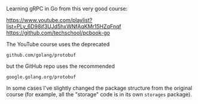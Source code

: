 Learning gRPC in Go from this very good course:

https://www.youtube.com/playlist?list=PLy_6D98if3UJd5hxWNfAqKMr15HZqFnqf
https://github.com/techschool/pcbook-go

The YouTube course uses the deprecated

  `github.com/golang/protobuf`

but the GitHub repo uses the recommended

  `google.golang.org/protobuf`

In some cases I've slightly changed the package structure from the original course (for example,
all the "storage" code is in its own `storages` package).
